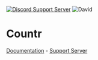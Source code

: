 [![Discord Support Server](https://discordapp.com/api/guilds/449576301997588490/embed.png)](https://discord.gg/pfQz5Pq) ![David](https://david-dm.org/Gleeny/Countr.svg)

# Countr

[Documentation](https://gleeny.github.io/countr/) - [Support Server](https://discordapp.com/invite/JbHX5U3)
